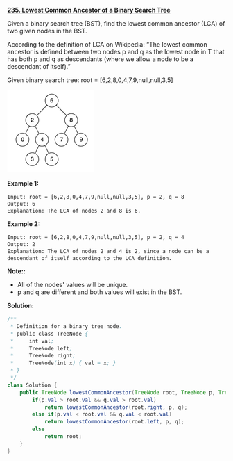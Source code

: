 **[235. Lowest Common Ancestor of a Binary Search Tree](https://leetcode.com/problems/lowest-common-ancestor-of-a-binary-search-tree/)**

Given a binary search tree (BST), find the lowest common ancestor (LCA) of two given nodes in the BST.

According to the definition of LCA on Wikipedia: “The lowest common ancestor is defined between two nodes p and q as the lowest node in T that has both p and q as descendants (where we allow a node to be a descendant of itself).”

Given binary search tree:  root = [6,2,8,0,4,7,9,null,null,3,5]

![binarysearchtree_improved](./png/binarysearchtree_improved.png)

**Example 1:**
```
Input: root = [6,2,8,0,4,7,9,null,null,3,5], p = 2, q = 8
Output: 6
Explanation: The LCA of nodes 2 and 8 is 6.
```
**Example 2:**
```
Input: root = [6,2,8,0,4,7,9,null,null,3,5], p = 2, q = 4
Output: 2
Explanation: The LCA of nodes 2 and 4 is 2, since a node can be a descendant of itself according to the LCA definition.
```
**Note::**
* All of the nodes' values will be unique.
* p and q are different and both values will exist in the BST.

**Solution:**

```java
/**
 * Definition for a binary tree node.
 * public class TreeNode {
 *     int val;
 *     TreeNode left;
 *     TreeNode right;
 *     TreeNode(int x) { val = x; }
 * }
 */
class Solution {
    public TreeNode lowestCommonAncestor(TreeNode root, TreeNode p, TreeNode q) {
        if(p.val > root.val && q.val > root.val)
            return lowestCommonAncestor(root.right, p, q);
        else if(p.val < root.val && q.val < root.val)
            return lowestCommonAncestor(root.left, p, q);
        else
            return root;
    }
}
```